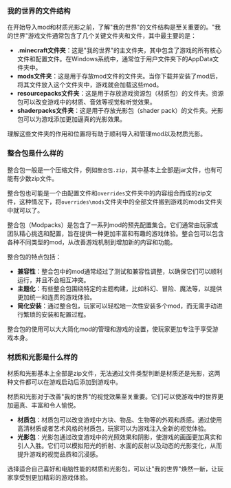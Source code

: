 ### 我的世界的文件结构

在开始导入mod和材质光影之前，了解"我的世界"的文件结构是至关重要的。"我的世界"游戏文件通常包含了几个关键文件夹和文件，其中最主要的是：

- **.minecraft文件夹**：这是"我的世界"的主文件夹，其中包含了游戏的所有核心文件和配置文件。在Windows系统中，通常位于用户文件夹下的AppData文件夹中。
- **mods文件夹**：这是用于存放mod文件的文件夹。当你下载并安装了mod后，将其文件放入这个文件夹中，游戏就会加载这些mod。
- **resourcepacks文件夹**：这是用于存放游戏资源包（材质包）的文件夹。资源包可以改变游戏中的材质、音效等视觉和听觉效果。
- **shaderpacks文件夹**：这是用于存放光影包（shader pack）的文件夹。光影包可以为游戏添加更加逼真的光影效果。

理解这些文件夹的作用和位置将有助于顺利导入和管理mod以及材质光影。

### 整合包是什么样的

整合包一般是一个压缩文件，例如`整合包.zip`，其中基本上全部是jar文件，也有可能有少数zip文件。

整合包也可能是一个由配置文件和`overrides`文件夹中的内容组合而成的zip文件，这种情况下，将`overrides\mods`文件夹中的全部文件搬到游戏的mods文件夹中就可以了。

整合包（Modpacks）是包含了一系列mod的预先配置集合。它们通常由玩家或团队精心挑选和配置，旨在提供一种更加丰富和有趣的游戏体验。整合包可以包含各种不同类型的mod，从改善游戏机制到增加新的内容和功能。

整合包的特点包括：

- **兼容性**：整合包中的mod通常经过了测试和兼容性调整，以确保它们可以顺利运行，并且不会相互冲突。
- **主题化**：有些整合包围绕特定的主题构建，比如科幻、冒险、魔法等，以提供更加统一和连贯的游戏体验。
- **简化安装**：通过整合包，玩家可以轻松地一次性安装多个mod，而无需手动进行繁琐的安装和配置过程。

整合包的使用可以大大简化mod的管理和游戏的设置，使玩家更加专注于享受游戏本身。

### 材质和光影是什么样的

材质和光影基本上全部是zip文件，无法通过文件类型判断是材质还是光影，这两种文件都可以在游戏启动后添加到游戏中。

材质和光影对于改善"我的世界"的视觉效果至关重要。它们可以使游戏中的世界更加逼真、丰富和令人愉悦。

- **材质包**：材质包可以改变游戏中方块、物品、生物等的外观和质感。通过使用高清材质或者艺术风格的材质包，玩家可以为游戏注入全新的视觉体验。
- **光影包**：光影包通过改变游戏中的光照效果和阴影，使游戏的画面更加真实和引人入胜。它们可以模拟阳光的折射、水面的反射以及动态的光影变化，从而提升游戏的视觉品质和沉浸感。

选择适合自己喜好和电脑性能的材质和光影包，可以让"我的世界"焕然一新，让玩家享受到更加精彩的游戏体验。